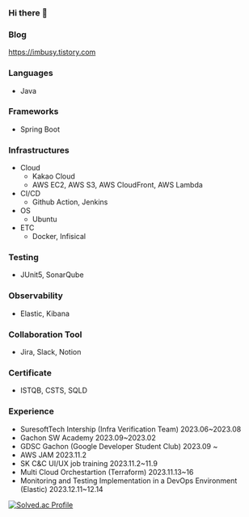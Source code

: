 ### Hi there 👋

### Blog
https://imbusy.tistory.com
### Languages
- Java
### Frameworks
- Spring Boot
### Infrastructures
- Cloud
  - Kakao Cloud
  - AWS EC2, AWS S3, AWS CloudFront, AWS Lambda
- CI/CD
  - Github Action, Jenkins
- OS
  - Ubuntu
- ETC
  - Docker, Infisical
### Testing
- JUnit5, SonarQube
### Observability
- Elastic, Kibana
### Collaboration Tool
- Jira, Slack, Notion
### Certificate
- ISTQB, CSTS, SQLD
### Experience
- SuresoftTech Intership (Infra Verification Team) 2023.06~2023.08
- Gachon SW Academy 2023.09~2023.02
- GDSC Gachon (Google Developer Student Club) 2023.09 ~
- AWS JAM 2023.11.2
- SK C&C UI/UX job training 2023.11.2~11.9
- Multi Cloud Orchestartion (Terraform) 2023.11.13~16
- Monitoring and Testing Implementation in a DevOps Environment (Elastic) 2023.12.11~12.14



[![Solved.ac Profile](http://mazassumnida.wtf/api/v2/generate_badge?boj=jmk7117)](https://solved.ac/jmk7117/)
